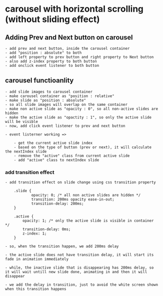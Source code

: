# carousel with horizontal scrolling (without sliding effect)

## Adding Prev and Next button on carousel

    - add prev and next button, inside the carousel container
    - add "position : absolute" to both
    - add left property to prev button and right property to Next button
    - also add z-index property to both button
    - add onclick event listener to both button
    
## carousel functioanlity

    - add slide images to carousel container
    - make carousel container as "position : relative"
    - make slide as "position : absolute"
    - so all slide images will overlap on the same container
    - make non active slide as "opacity : 0", so all non-active slides are hidden
    - make the active slide as "opactity : 1", so only the active slide will be visible
    - now, add click event listener to prev and next button

    - event listerner working => 

        - get the current active slide index
        - based on the type of button (prev or next), it will calculate the nextIndex slide
        - remove the "active" class from current active slide 
        - add "active" class to nextIndex slide
        
### add transition effect 

    - add transition effect on slide change using css transition property
    
        .slide {
                opacity: 0; /* all non active slides are hidden */
                transition: 200ms opacity ease-in-out;
                transition-delay: 200ms;
        }
        
        .active {
            opacity: 1; /* only the active slide is visible in container */
            transition-delay: 0ms;
            z-index: 1;
        }

    - so, when the transition happen, we add 200ms delay

    - the active slide does not have transition delay, it will start its fade in animation immediately

    - while, the inactive slide that is disappearing has 200ms delay, so it will wait untill new slide done, animating in and then it will disappear 

    - we add the delay in transition, just to avoid the white screen shown when this transition happens 